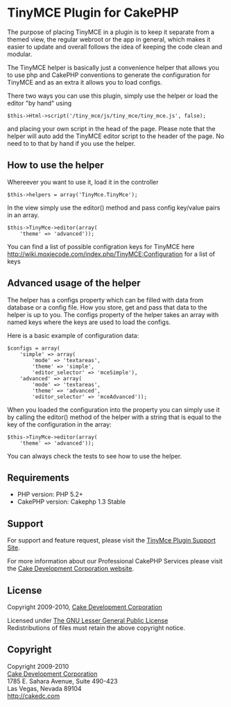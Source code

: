 # TinyMCE Plugin for CakePHP #

The purpose of placing TinyMCE in a plugin is to keep it separate from a themed
view, the regular webroot or the app in general, which makes it easier to update
and overall follows the idea of keeping the code clean and modular.

The TinyMCE helper is basically just a convenience helper that allows you to use
php and CakePHP conventions to generate the configuration for TinyMCE and as an
extra it allows you to load configs.


There two ways you can use this plugin, simply use the helper or load the editor
"by hand" using 

	$this->Html->script('/tiny_mce/js/tiny_mce/tiny_mce.js', false);

and placing your own script in the head of the page. Please note that the helper
will auto add the TinyMCE editor script to the header of the page. No need to
to that by hand if you use the helper.

## How to use the helper ##

Whereever you want to use it, load it in the controller

	$this->helpers = array('TinyMce.TinyMce');


In the view simply use the editor() method and pass config key/value pairs in an
array.

	$this->TinyMce->editor(array(
		'theme' => 'advanced'));


You can find a list of possible configration keys for TinyMCE here
http://wiki.moxiecode.com/index.php/TinyMCE:Configuration for a list of keys

## Advanced usage of the helper ##

The helper has a configs property which can be filled with data from database
or a config file. How you store, get and pass that data to the helper is up to
you. The configs property of the helper takes an array with named keys where 
the keys are used to load the configs.

Here is a basic example of configuration data:

	$configs = array(
		'simple' => array(
			'mode' => 'textareas',
			'theme' => 'simple',
			'editor_selector' => 'mceSimple'),
		'advanced' => array(
			'mode' => 'textareas',
			'theme' => 'advanced',
			'editor_selector' => 'mceAdvanced'));


When you loaded the configuration into the property you can simply use it by
calling the editor() method of the helper with a string that is equal to the key
of the configuration in the array:

	$this->TinyMce->editor(array(
		'theme' => 'advanced'));


You can always check the tests to see how to use the helper.

## Requirements ##

* PHP version: PHP 5.2+
* CakePHP version: Cakephp 1.3 Stable

## Support ##

For support and feature request, please visit the [TinyMce Plugin Support Site](http://cakedc.lighthouseapp.com/projects/59619-tinymce-plugin/).

For more information about our Professional CakePHP Services please visit the [Cake Development Corporation website](http://cakedc.com).

## License ##

Copyright 2009-2010, [Cake Development Corporation](http://cakedc.com)

Licensed under [The GNU Lesser General Public License](http://www.gnu.org/licenses/lgpl.html)<br/>
Redistributions of files must retain the above copyright notice.

## Copyright ###

Copyright 2009-2010<br/>
[Cake Development Corporation](http://cakedc.com)<br/>
1785 E. Sahara Avenue, Suite 490-423<br/>
Las Vegas, Nevada 89104<br/>
http://cakedc.com<br/>
